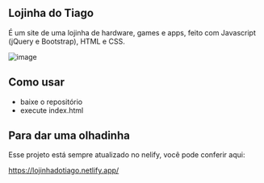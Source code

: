 Lojinha do Tiago
--------------------------

É um site de uma lojinha de hardware, games e apps, feito com Javascript (jQuery e Bootstrap), HTML e CSS.

![image](https://user-images.githubusercontent.com/70555750/198892654-0ad4c5da-5531-424c-b98a-a15a6ab029c2.png)


Como usar
-------------------------

- baixe o repositório  
- execute index.html

Para dar uma olhadinha
-------------------------

Esse projeto está sempre atualizado no nelify, você pode conferir aqui:

https://lojinhadotiago.netlify.app/
